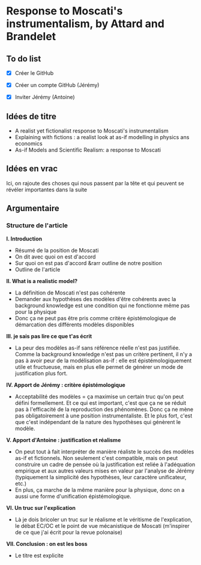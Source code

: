 # Response to Moscati's instrumentalism, by Attard and Brandelet

## To do list

- [X] Créer le GitHub
- [X] Créer un compte GitHub (Jérémy)
- [X] Inviter Jérémy (Antoine)


## Idées de titre

- A realist yet fictionalist response to Moscati's instrumentalism
- Explaining with fictions : a realist look at as-if modelling in physics ans economics
- As-if Models and Scientific Realism: a response to Moscati

## Idées en vrac

Ici, on rajoute des choses qui nous passent par la tête et qui peuvent se révéler importantes dans la suite

## Argumentaire

### Structure de l'article

**I. Introduction**
- Résumé de la position de Moscati
- On dit avec quoi on est d'accord
- Sur quoi on est pas d'accord &rarr outline de notre position
- Outline de l'article

**II. What is a realistic model?**
- La définition de Moscati n'est pas cohérente
- Demander aux hypothèses des modèles d'être cohérents avec la background knowledge est une condition qui ne fonctionne même pas pour la physique
- Donc ça ne peut pas être pris comme critère épistémologique de démarcation des différents modèles disponibles

**III. je sais pas lire ce que t'as écrit**
- La peur des modèles as-if sans référence réelle n'est pas justifiée. Comme la background knowledge n'est pas un critère pertinent, il n'y a pas à avoir peur de la modélisation as-if : elle est épistémologiquement utile et fructueuse, mais en plus elle permet de générer un mode de justification plus fort.

**IV. Apport de Jérémy : critère épistémologique**
- Acceptabilité des modèles = ça maximise un certain truc qu'on peut défini formellement. Et ce qui est important, c'est que ça ne se réduit pas à l'efficacité de la reproduction des phénomènes. Donc ça ne mène pas obligatoirement à une position instrumentaliste. Et le plus fort, c'est que c'est indépendant de la nature des hypothèses qui génèrent le modèle.

**V. Apport d'Antoine : justification et réalisme**
- On peut tout à fait interpréter de manière réaliste le succès des modèles as-if et fictionnels. Non seulement c'est compatible, mais on peut construire un cadre de pensée où la justification est reliée à l'adéquation empirique et aux autres valeurs mises en valeur par l'analyse de Jérémy (typiquement la simplicité des hypothèses, leur caractère unificateur, etc.)
- En plus, ça marche de la même manière pour la physique, donc on a aussi une forme d'unification épistémologique.

**VI. Un truc sur l'explication**
- Là je dois bricoler un truc sur le réalisme et le véritisme de l'explication, le débat EC/OC et le point de vue mécanistique de Moscati (m'inspirer de ce que j'ai écrit pour la revue polonaise)

**VII. Conclusion : on est les boss**
- Le titre est explicite
